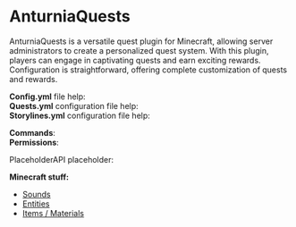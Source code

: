 # AnturniaQuests

AnturniaQuests is a versatile quest plugin for Minecraft, allowing server administrators to create a personalized quest system. With this plugin, players can engage in captivating quests and earn exciting rewards. Configuration is straightforward, offering complete customization of quests and rewards.

**Config.yml** file help: [](https://logic-wiki.frinshy.me/config-yml-configuration)  
**Quests.yml** configuration file help: [](https://logic-wiki.frinshy.me/quests-yml-configuration)  
**Storylines.yml** configuration file help: [](https://logic-wiki.frinshy.me/storylines-yml-configuration)

**Commands**: [](https://logic-wiki.frinshy.me/anturniaquests-commands)  
**Permissions**: [](https://logic-wiki.frinshy.me/anturniaquests-permissions)  

PlaceholderAPI placeholder: [](https://logic-wiki.frinshy.me/placeholderapi-support)

**Minecraft stuff:**
- [Sounds](https://logic-wiki.frinshy.me/minecraft-stuff#sounds)
- [Entities](https://logic-wiki.frinshy.me/minecraft-stuff#entities)
- [Items / Materials](https://logic-wiki.frinshy.me/minecraft-stuff#items-materials)